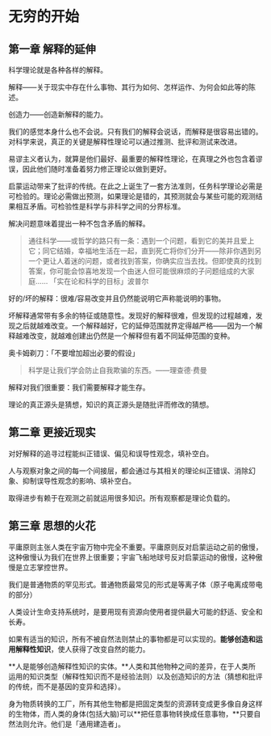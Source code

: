 # 无穷的开始

## 第一章 解释的延伸
科学理论就是各种各样的解释。

解释——关于现实中存在什么事物、其行为如何、怎样运作、为何会如此等的陈述。

创造力——创造新解释的能力。

我们的感觉本身什么也不会说。只有我们的解释会说话，而解释是很容易出错的。对科学来说，真正的关键是解释性理论可以通过推测、批评和测试来改进。

易谬主义者认为，就算是他们最好、最重要的解释性理论，在真理之外也包含着谬误，因此他们随时准备着努力修正理论以做到更好。

启蒙运动带来了批评的传统。在此之上诞生了一套方法准则，任务科学理论必需是可检验的。理论必需做出预测，如果理论是错的，其预测就会与某些可能的观测结果相互矛盾。可检验性是科学与非科学之间的分界标准。

解决问题意味着提出一种不包含矛盾的解释。

> 通往科学——或哲学的路只有一条：遇到一个问题，看到它的美并且爱上它；同它结婚，幸福地生活在一起，直到死亡将你们分开——除非你遇到另一个更让人着迷的问题，或者找到答案，你确实应当去找。但即使真的找到答案，你可能会惊喜地发现一个由迷人但可能很麻烦的子问题组成的大家庭…… 
> 「实在论和科学的目标」波普尔

好的/坏的解释：很难/容易改变并且仍然能说明它声称能说明的事物。

坏解释通常带有多余的特征或随意性。发现好的解释很难，但发现的过程越难，发现之后就越难改变。一个解释越好，它的延伸范围就界定得越严格——因为一个解释越难改变，就越难创建出仍然是一个解释但有着不同延伸范围的变种。

奥卡姆剃刀：「不要增加超出必要的假设」

> 科学是让我们学会防止自我欺骗的东西。——理查德·费曼

解释对我们很重要：我们需要解释才能生存。

理论的真正源头是猜想，知识的真正源头是随批评而修改的猜想。

## 第二章 更接近现实

对好解释的追寻过程能纠正错误、偏见和误导性观念，填补空白。

人与观察对象之间的每一个间接层，都会通过与其相关的理论纠正错误、消除幻象、抑制误导性观念的影响、填补空白。

取得进步有赖于在观测之前就运用很多知识。所有观察都是理论负载的。

## 第三章 思想的火花

平庸原则主张人类在宇宙万物中完全不重要。平庸原则反对启蒙运动之前的傲慢，这种傲慢认为我们在世界上很重要；宇宙飞船地球号反对启蒙运动的傲慢，这种傲慢是立志掌控世界。

我们是普通物质的罕见形式。普通物质最常见的形式是等离子体（原子电离成带电的部分）

人类设计生命支持系统时，是要用现有资源向使用者提供最大可能的舒适、安全和长寿。

如果有适当的知识，所有不被自然法则禁止的事物都是可以实现的。**能够创造和运用解释性知识**，使人获得了改变自然的能力。

**人是能够创造解释性知识的实体。**人类和其他物种之间的差异，在于人类所运用的知识类型（解释性知识而不是经验法则）以及创造知识的方法（猜想和批评的传统，而不是基因的变异和选择）。

身为物质转换的工厂，所有其他生物都是把固定类型的资源转变成更多像自身这样的生物体，而人类的身体(包括大脑)可以**把任意事物转换成任意事物，**只要自然法则允许。他们是「通用建造者」。